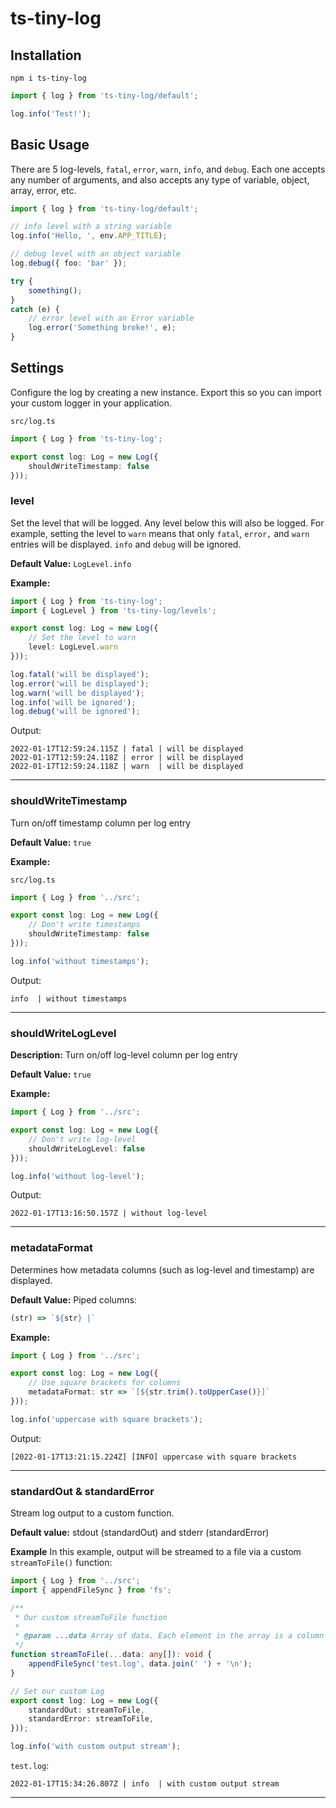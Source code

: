 # ts-tiny-log

## Installation

`npm i ts-tiny-log`

```typescript
import { log } from 'ts-tiny-log/default';

log.info('Test!');
```

## Basic Usage

There are 5 log-levels, `fatal`, `error`, `warn`, `info`, and `debug`. Each one accepts any number of arguments, and also accepts any type of variable, object, array, error, etc.

```typescript
import { log } from 'ts-tiny-log/default';

// info level with a string variable
log.info('Hello, ', env.APP_TITLE);

// debug level with an object variable
log.debug({ foo: 'bar' });

try {
	something();
}
catch (e) {
	// error level with an Error variable
	log.error('Something broke!', e);
}
```

## Settings

Configure the log by creating a new instance. Export this so you can import your custom logger in your application.

`src/log.ts`
```typescript
import { Log } from 'ts-tiny-log';

export const log: Log = new Log({
	shouldWriteTimestamp: false
}));
```

### level
Set the level that will be logged. Any level below this will also be logged. For example, setting the level to `warn` means that only `fatal`, `error,` and `warn` entries will be displayed. `info` and `debug` will be ignored.

**Default Value:** `LogLevel.info`

**Example:**

```typescript
import { Log } from 'ts-tiny-log';
import { LogLevel } from 'ts-tiny-log/levels';

export const log: Log = new Log({
	// Set the level to warn
	level: LogLevel.warn
}));

log.fatal('will be displayed');
log.error('will be displayed');
log.warn('will be displayed');
log.info('will be ignored');
log.debug('will be ignored');
```

Output:
```
2022-01-17T12:59:24.115Z | fatal | will be displayed
2022-01-17T12:59:24.118Z | error | will be displayed
2022-01-17T12:59:24.118Z | warn  | will be displayed
```

---

### shouldWriteTimestamp
Turn on/off timestamp column per log entry

**Default Value:** `true`

**Example:**

`src/log.ts`
```typescript
import { Log } from '../src';

export const log: Log = new Log({
	// Don't write timestamps
	shouldWriteTimestamp: false
}));

log.info('without timestamps');
```

Output:
```
info  | without timestamps
```

---

### shouldWriteLogLevel

**Description:**
Turn on/off log-level column per log entry

**Default Value:** `true`

**Example:**

```typescript
import { Log } from '../src';

export const log: Log = new Log({
	// Don't write log-level
	shouldWriteLogLevel: false
}));

log.info('without log-level');
```

Output:
```
2022-01-17T13:16:50.157Z | without log-level
```

---

### metadataFormat
Determines how metadata columns (such as log-level and timestamp) are displayed.

**Default Value:** Piped columns:
```typescript
(str) => `${str} |`
```

**Example:**

```typescript
import { Log } from '../src';

export const log: Log = new Log({
	// Use square brackets for columns
	metadataFormat: str => `[${str.trim().toUpperCase()}]`
}));

log.info('uppercase with square brackets');
```

Output:
```
[2022-01-17T13:21:15.224Z] [INFO] uppercase with square brackets
```

---

### standardOut & standardError
Stream log output to a custom function.

**Default value:** stdout (standardOut) and stderr (standardError)

**Example**
In this example, output will be streamed to a file via a custom `streamToFile()` function:

```typescript
import { Log } from '../src';
import { appendFileSync } from 'fs';

/**
 * Our custom streamToFile function
 * 
 * @param ...data Array of data. Each element in the array is a column of the line.
 */
function streamToFile(...data: any[]): void {
	appendFileSync('test.log', data.join(' ') + '\n');
}

// Set our custom Log
export const log: Log = new Log({
	standardOut: streamToFile,
	standardError: streamToFile,
}));

log.info('with custom output stream');
```

`test.log`:
```
2022-01-17T15:34:26.807Z | info  | with custom output stream
```

---

